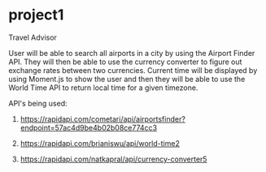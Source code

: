 # project1

Travel Advisor

User will be able to search all airports in a city by using the Airport Finder API.
They will then be able to use the currency converter to figure out exchange rates between two currencies.
Current time will be displayed by using Moment.js to show the user and then they will be able to use the World Time API to return local time for a given timezone.

API's being used:

1. https://rapidapi.com/cometari/api/airportsfinder?endpoint=57ac4d9be4b02b08ce774cc3

2. https://rapidapi.com/brianiswu/api/world-time2

3. https://rapidapi.com/natkapral/api/currency-converter5
